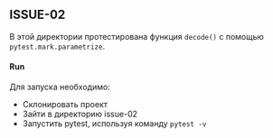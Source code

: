 ## ISSUE-02
 
В этой директории протестирована функция `decode()` с помощью `pytest.mark.parametrize`.
 
#### Run
 
Для запуска необходимо:
* Склонировать проект
* Зайти в директорию issue-02
* Запустить pytest, используя команду `pytest -v`
 
